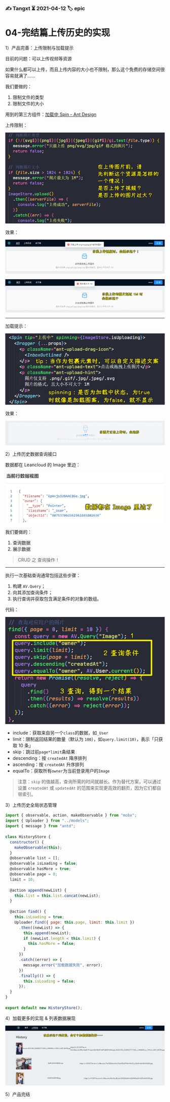 ### ✍️ Tangxt ⏳ 2021-04-12 🏷️ epic

# 04-完结篇上传历史的实现

1）产品完善：上传限制与加载提示

目前的问题：可以上传视频等资源

如果什么都可以上传，而且上传内容的大小也不限制，那么这个免费的存储空间很容易就满了……

我们要做的：

1. 限制文件的类型
3. 限制文件的大小

用到的第三方组件：[加载中 Spin - Ant Design](https://ant.design/components/spin-cn/)

上传限制：

![上传限制](assets/img/2021-04-13-17-10-25.png)

效果：

![效果](assets/img/2021-04-13-17-14-58.png)

![效果](assets/img/2021-04-13-17-16-20.png)

---

加载提示：

![加载提示](assets/img/2021-04-13-17-13-47.png)

效果：

![效果](assets/img/2021-04-13-17-17-33.png)

2）上传历史数据查询接口

数据都在 Leancloud 的 Image 里边：

![数据位置](assets/img/2021-04-13-17-38-23.png)

我们要做的：

1. 查询数据
2. 展示数据

> CRUD 之 查询操作！

---

执行一次基础查询通常包括这些步骤：

1. 构建 `AV.Query`；
2. 向其添加查询条件；
3. 执行查询并获取包含满足条件的对象的数组。

代码：

![代码](assets/img/2021-04-13-18-24-40.png)

- include：获取来自另一个`class`的数据，如`_User`
- limit：限制返回结果的数量（默认为 `100`），如`query.limit(10)`，表示「只获取 10 条」
- skip：跳过前`page*limit`条结果
- descending：按 `createdAt` 降序排列
- ascending：按 `createdAt` 升序排列
- equalTo：获取所有`owner`为当前登录用户的`Image`

> 注意：`skip` 的值越高，查询所需的时间就越长。作为替代方案，可以通过设置 `createdAt` 或 `updatedAt` 的范围来实现更高效的翻页，因为它们都自带索引。

3）上传历史全局状态管理

``` js
import { observable, action, makeObservable } from "mobx";
import { Uploader } from "../models";
import { message } from "antd";

class HistoryStore {
  constructor() {
    makeObservable(this);
  }
  @observable list = [];
  @observable isLoading = false;
  @observable hasMore = true;
  @observable page = 0;
  limit = 10;

  @action append(newList) {
    this.list = this.list.concat(newList);
  }

  @action find() {
    this.isLoading = true;
    Uploader.find({ page: this.page, limit: this.limit })
      .then((newList) => {
        this.append(newList);
        if (newList.length < this.limit) {
          this.hasMore = false;
        }
      })
      .catch((error) => {
        message.error("加载数据失败", error);
      })
      .finally(() => {
        this.isLoading = false;
      });
  }
}

export default new HistoryStore();
```

4）加载更多的实现 & 列表数据展现

![列表数据展现](assets/img/2021-04-13-19-55-45.png)

5）产品完结








